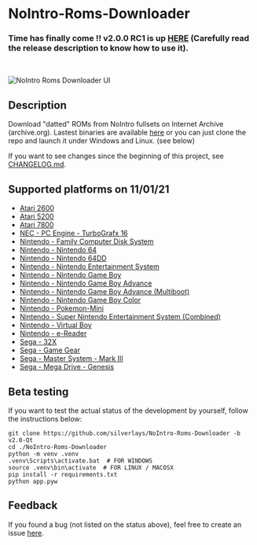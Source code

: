 # NoIntro-Roms-Downloader
### Time has finally come !!</i> v2.0.0 RC1 is up **[HERE](https://github.com/silverlays/NoIntro-Roms-Downloader/releases/tag/v2.0-RC1)** (Carefully read the release description to know how to use it).
<br/>

![NoIntro Roms Downloader UI](https://i.ibb.co/8Y9nGkD/image-2022-12-18-121345339.png)

## Description
Download "datted" ROMs from NoIntro fullsets on Internet Archive (archive.org). Lastest binaries are available [here](https://github.com/silverlays/NoIntro-Roms-Downloader/releases/latest) or you can just clone the repo and launch it under Windows and Linux. (see below)

If you want to see changes since the beginning of this project, see [CHANGELOG.md](https://github.com/silverlays/NoIntro-Roms-Downloader/blob/master/CHANGELOG.md).

## Supported platforms on 11/01/21
- [Atari 2600](https://archive.org/details/nointro.atari-2600)
- [Atari 5200](https://archive.org/details/nointro.atari-5200)
- [Atari 7800](https://archive.org/details/nointro.atari-7800)
- [NEC - PC Engine - TurboGrafx 16](https://archive.org/details/nointro.tg-16)
- [Nintendo - Family Computer Disk System](https://archive.org/details/nointro.fds)
- [Nintendo - Nintendo 64](https://archive.org/details/nointro.n64)
- [Nintendo - Nintendo 64DD](https://archive.org/details/nointro.n64dd)
- [Nintendo - Nintendo Entertainment System](https://archive.org/details/nointro.nes)
- [Nintendo - Nintendo Game Boy](https://archive.org/details/nointro.gb)
- [Nintendo - Nintendo Game Boy Advance](https://archive.org/details/nointro.gba)
- [Nintendo - Nintendo Game Boy Advance (Multiboot)](https://archive.org/details/nointro.gba-multiboot)
- [Nintendo - Nintendo Game Boy Color](https://archive.org/details/nointro.gbc)
- [Nintendo - Pokemon-Mini](https://archive.org/details/nointro.poke-mini)
- [Nintendo - Super Nintendo Entertainment System (Combined)](https://archive.org/details/nointro.snes)
- [Nintendo - Virtual Boy](https://archive.org/details/nointro.vb)
- [Nintendo - e-Reader](https://archive.org/details/nointro.e-reader)
- [Sega - 32X](https://archive.org/details/nointro.32x)
- [Sega - Game Gear](https://archive.org/details/nointro.gg)
- [Sega - Master System - Mark III](https://archive.org/details/nointro.ms-mkiii)
- [Sega - Mega Drive - Genesis](https://archive.org/details/nointro.md)

## Beta testing
If you want to test the actual status of the development by yourself, follow the instructions below:
```
git clone https://github.com/silverlays/NoIntro-Roms-Downloader -b v2.0-Qt
cd ./NoIntro-Roms-Downloader
python -m venv .venv
.venv\Scripts\activate.bat  # FOR WINDOWS
source .venv\bin\activate  # FOR LINUX / MACOSX
pip install -r requirements.txt
python app.pyw
```

## Feedback
If you found a bug (not listed on the status above), feel free to create an issue [here](https://github.com/silverlays/NoIntro-Roms-Downloader/issues).
